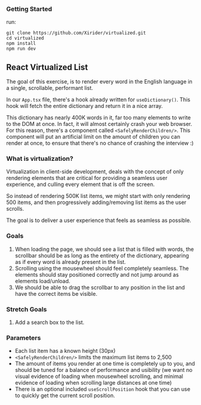 
### Getting Started

run:
```
git clone https://github.com/Xirider/virtualized.git
cd virtualized
npm install
npm run dev
```


## React Virtualized List

The goal of this exercise, is to render every word in the English language in a single, scrollable, performant list.

In our `App.tsx` file, there's a hook already written for `useDictionary()`. This hook will fetch the entire dictionary and return it in a nice array.

This dictionary has nearly 400K words in it, far too many elements to write to the DOM at once. In fact, it will almost certainly crash your web browser. For this reason, there's a component called `<SafelyRenderChildren/>`. This component will put an artificial limit on the amount of children you can render at once, to ensure that there's no chance of crashing the interview :)

### What is virtualization?

Virtualization in client-side development, deals with the concept of only rendering elements that are critical for providing a seamless user experience, and culling every element that is off the screen.

So instead of rendering 500K list items, we might start with only rendering 500 items, and then progressively adding/removing list items as the user scrolls.

The goal is to deliver a user experience that feels as seamless as possible.

### Goals

1. When loading the page, we should see a list that is filled with words, the scrollbar should be as long as the entirety of the dictionary, appearing as if every word is already present in the list.
2. Scrolling using the mousewheel should feel completely seamless. The elements should stay positioned correctly and not jump around as elements load/unload.
3. We should be able to drag the scrollbar to any position in the list and have the correct items be visible.

### Stretch Goals

1. Add a search box to the list.


### Parameters

- Each list item has a known height (30px)
- `<SafelyRenderChildren/>` limits the maximum list items to 2,500
- The amount of items you render at one time is completely up to you, and should be tuned for a balance of performance and usibility (we want no visual evidence of loading when mousewheel scrolling, and minimal evidence of loading when scrolling large distances at one time)
- There is an optional included `useScrollPosition` hook that you can use to quickly get the current scroll position.
